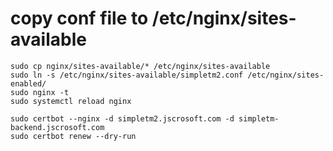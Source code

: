 # copy conf file to /etc/nginx/sites-available
```
sudo cp nginx/sites-available/* /etc/nginx/sites-available
sudo ln -s /etc/nginx/sites-available/simpletm2.conf /etc/nginx/sites-enabled/
sudo nginx -t
sudo systemctl reload nginx

sudo certbot --nginx -d simpletm2.jscrosoft.com -d simpletm-backend.jscrosoft.com
sudo certbot renew --dry-run
```
